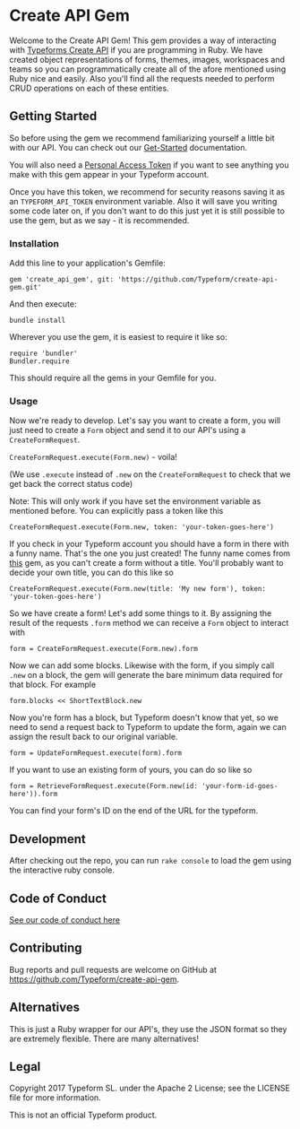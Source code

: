 # Create API Gem

Welcome to the Create API Gem! This gem provides a way of interacting with [Typeforms Create API](https://developer.typeform.com/create/) if you are programming in Ruby. We have created object representations of forms, themes, images, workspaces and teams so you can programmatically create all of the afore mentioned using Ruby nice and easily. Also you'll find all the requests needed to perform CRUD operations on each of these entities.

## Getting Started

So before using the gem we recommend familiarizing yourself a little bit with our API. You can check out our [Get-Started](https://developer.typeform.com/get-started/) documentation.

You will also need a [Personal Access Token](https://developer.typeform.com/get-started/personal-access-token/) if you want to see anything you make with this gem appear in your Typeform account.

Once you have this token, we recommend for security reasons saving it as an `TYPEFORM_API_TOKEN` environment variable. Also it will save you writing some code later on, if you don't want to do this just yet it is still possible to use the gem, but as we say - it is recommended.

### Installation

Add this line to your application's Gemfile:

`gem 'create_api_gem', git: 'https://github.com/Typeform/create-api-gem.git'`

And then execute:

`bundle install`

Wherever you use the gem, it is easiest to require it like so:

```
require 'bundler'
Bundler.require
```

This should require all the gems in your Gemfile for you.

### Usage

Now we're ready to develop. Let's say you want to create a form, you will just need to create a `Form` object and send it to our API's using a `CreateFormRequest`.

`CreateFormRequest.execute(Form.new)` - voila!

(We use `.execute` instead of `.new` on the `CreateFormRequest` to check that we get back the correct status code)

Note: This will only work if you have set the environment variable as mentioned before. You can explicitly pass a token like this

`CreateFormRequest.execute(Form.new, token: 'your-token-goes-here')`

If you check in your Typeform account you should have a form in there with a funny name. That's the one you just created! The funny name comes from [this](https://github.com/ffaker/ffaker) gem, as you can't create a form without a title. You'll probably want to decide your own title, you can do this like so

`CreateFormRequest.execute(Form.new(title: 'My new form'), token: 'your-token-goes-here')`

So we have create a form! Let's add some things to it. By assigning the result of the requests `.form` method we can receive a `Form` object to interact with

`form = CreateFormRequest.execute(Form.new).form`

Now we can add some blocks. Likewise with the form, if you simply call `.new` on a block, the gem will generate the bare minimum data required for that block. For example

`form.blocks << ShortTextBlock.new`

Now you're form has a block, but Typeform doesn't know that yet, so we need to send a request back to Typeform to update the form, again we can assign the result back to our original variable.

`form = UpdateFormRequest.execute(form).form`

If you want to use an existing form of yours, you can do so like so

`form = RetrieveFormRequest.execute(Form.new(id: 'your-form-id-goes-here')).form`

You can find your form's ID on the end of the URL for the typeform.

## Development

After checking out the repo, you can run `rake console` to load the gem using the interactive ruby console.

## Code of Conduct

[See our code of conduct here](CODE_OF_CONDUCT.md)

## Contributing

Bug reports and pull requests are welcome on GitHub at https://github.com/Typeform/create-api-gem.

## Alternatives

This is just a Ruby wrapper for our API's, they use the JSON format so they are extremely flexible. There are many alternatives! 

## Legal

Copyright 2017 Typeform SL. under the Apache 2 License; see the LICENSE file for more information.

This is not an official Typeform product.
